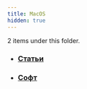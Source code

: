 ```yaml
---
title: MacOS
hidden: true
---
```

<style>
.page-listing {
  display: none; 
}
</style>

<p>2 items under this folder.</p>

<div>
  <ul class="section-ul">
    <li class="section-li">
      <div class="section">
        <div></div>
        <div class="desc">
          <h3>
            <a href="/MacOS/articles/" class="internal">Статьи</a>
          </h3>
        </div>
        <ul class="tags"></ul>
      </div>
    </li>
    <li class="section-li">
      <div class="section">
        <div></div>
        <div class="desc">
          <h3>
            <a href="/MacOS/soft/" class="internal">Софт</a>
          </h3>
        </div>
        <ul class="tags"></ul>
      </div>
    </li>
  </ul>
</div>



